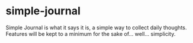 # simple-journal
Simple Journal is what it says it is, a simple way to collect daily thoughts. Features will be kept to a minimum for the sake of... well... simplicity.
